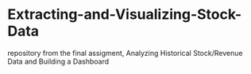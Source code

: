 # Extracting-and-Visualizing-Stock-Data
repository from the final assigment, Analyzing Historical Stock/Revenue Data and Building a Dashboard

